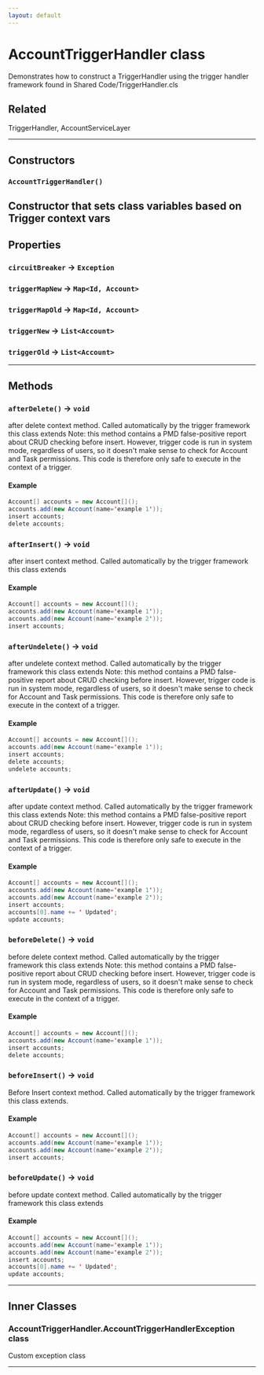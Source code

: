 ```yaml
---
layout: default
---
```

# AccountTriggerHandler class

Demonstrates how to construct a TriggerHandler using the trigger handler framework found in Shared Code/TriggerHandler.cls

## Related

TriggerHandler, AccountServiceLayer

---
## Constructors
### `AccountTriggerHandler()`

Constructor that sets class variables based on Trigger context vars
---
## Properties

### `circuitBreaker` → `Exception`

### `triggerMapNew` → `Map<Id, Account>`

### `triggerMapOld` → `Map<Id, Account>`

### `triggerNew` → `List<Account>`

### `triggerOld` → `List<Account>`

---
## Methods
### `afterDelete()` → `void`

after delete context method. Called automatically by the trigger framework this class extends Note: this method contains a PMD false-positive report about CRUD checking before insert. However, trigger code is run in system mode, regardless of users, so it doesn&apos;t make sense to check for Account and Task permissions. This code is therefore only safe to execute in the context of a trigger.

#### Example
```java
Account[] accounts = new Account[]();
accounts.add(new Account(name='example 1'));
insert accounts;
delete accounts;
```

### `afterInsert()` → `void`

after insert context method. Called automatically by the trigger framework this class extends

#### Example
```java
Account[] accounts = new Account[]();
accounts.add(new Account(name='example 1'));
accounts.add(new Account(name='example 2'));
insert accounts;
```

### `afterUndelete()` → `void`

after undelete context method. Called automatically by the trigger framework this class extends Note: this method contains a PMD false-positive report about CRUD checking before insert. However, trigger code is run in system mode, regardless of users, so it doesn&apos;t make sense to check for Account and Task permissions. This code is therefore only safe to execute in the context of a trigger.

#### Example
```java
Account[] accounts = new Account[]();
accounts.add(new Account(name='example 1'));
insert accounts;
delete accounts;
undelete accounts;
```

### `afterUpdate()` → `void`

after update context method. Called automatically by the trigger framework this class extends Note: this method contains a PMD false-positive report about CRUD checking before insert. However, trigger code is run in system mode, regardless of users, so it doesn&apos;t make sense to check for Account and Task permissions. This code is therefore only safe to execute in the context of a trigger.

#### Example
```java
Account[] accounts = new Account[]();
accounts.add(new Account(name='example 1'));
accounts.add(new Account(name='example 2'));
insert accounts;
accounts[0].name += ' Updated';
update accounts;
```

### `beforeDelete()` → `void`

before delete context method. Called automatically by the trigger framework this class extends Note: this method contains a PMD false-positive report about CRUD checking before insert. However, trigger code is run in system mode, regardless of users, so it doesn&apos;t make sense to check for Account and Task permissions. This code is therefore only safe to execute in the context of a trigger.

#### Example
```java
Account[] accounts = new Account[]();
accounts.add(new Account(name='example 1'));
insert accounts;
delete accounts;
```

### `beforeInsert()` → `void`

Before Insert context method. Called automatically by the trigger framework this class extends.

#### Example
```java
Account[] accounts = new Account[]();
accounts.add(new Account(name='example 1'));
accounts.add(new Account(name='example 2'));
insert accounts;
```

### `beforeUpdate()` → `void`

before update context method. Called automatically by the trigger framework this class extends

#### Example
```java
Account[] accounts = new Account[]();
accounts.add(new Account(name='example 1'));
accounts.add(new Account(name='example 2'));
insert accounts;
accounts[0].name += ' Updated';
update accounts;
```

---
## Inner Classes

### AccountTriggerHandler.AccountTriggerHandlerException class

Custom exception class

---
